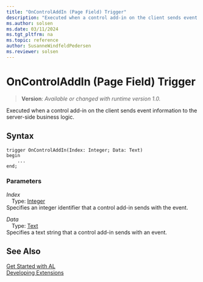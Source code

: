 ```yaml
---
title: "OnControlAddIn (Page Field) Trigger"
description: "Executed when a control add-in on the client sends event information to the server-side business logic."
ms.author: solsen
ms.date: 03/11/2024
ms.tgt_pltfrm: na
ms.topic: reference
author: SusanneWindfeldPedersen
ms.reviewer: solsen
---
```

[//]: # (START>DO_NOT_EDIT)
[//]: # (IMPORTANT:Do not edit any of the content between here and the END>DO_NOT_EDIT.)
[//]: # (Any modifications should be made in the .xml files in the ModernDev repo.)

# OnControlAddIn (Page Field) Trigger
> **Version**: _Available or changed with runtime version 1.0._

Executed when a control add-in on the client sends event information to the server-side business logic.


## Syntax
```AL
trigger OnControlAddIn(Index: Integer; Data: Text)
begin
    ...
end;
```

### Parameters

*Index*  
&emsp;Type: [Integer](../../methods-auto/integer/integer-data-type.md)  
Specifies an integer identifier that a control add-in sends with the event.  

*Data*  
&emsp;Type: [Text](../../methods-auto/text/text-data-type.md)  
Specifies a text string that a control add-in sends with an event.  



[//]: # (IMPORTANT: END>DO_NOT_EDIT)
## See Also  
[Get Started with AL](../../devenv-get-started.md)  
[Developing Extensions](../../devenv-dev-overview.md)  
